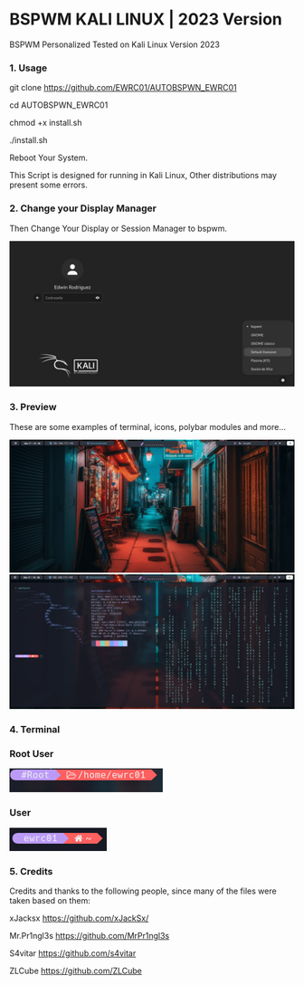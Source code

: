 # BSPWM KALI LINUX | 2023 Version

BSPWM Personalized Tested on Kali Linux Version 2023

### 1. Usage

git clone https://github.com/EWRC01/AUTOBSPWN_EWRC01

cd AUTOBSPWN_EWRC01

chmod +x install.sh

./install.sh

Reboot Your System.

This Script is designed for running in Kali Linux, Other distributions may present some errors.

### 2. Change your Display Manager
Then Change Your Display or Session Manager to bspwm.

![](https://github.com/EWRC01/AUTOBSPWN_EWRC01/blob/main/Preview/Preview5.png)

### 3. Preview
These are some examples of terminal, icons, polybar modules and more...

![](https://github.com/EWRC01/AUTOBSPWN_EWRC01/blob/main/Preview/Preview1.png)
![](https://github.com/EWRC01/AUTOBSPWN_EWRC01/blob/main/Preview/Preview2.png)

### 4. Terminal
### Root User
![](https://github.com/EWRC01/AUTOBSPWN_EWRC01/blob/main/Preview/Preview3.png)

### User
![](https://github.com/EWRC01/AUTOBSPWN_EWRC01/blob/main/Preview/Preview4.png)

### 5. Credits

Credits and thanks to the following people, since many of the files were taken based on them:

xJacksx https://github.com/xJackSx/

Mr.Pr1ngl3s https://github.com/MrPr1ngl3s

S4vitar https://github.com/s4vitar

ZLCube https://github.com/ZLCube

